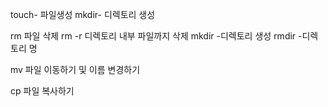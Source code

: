 touch- 파일생성
mkdir- 디렉토리 생성

rm 파일 삭제
rm -r 디렉토리 내부 파일까지 삭제
mkdir -디렉토리 생성
rmdir -디렉토리 명

mv 파일 이동하기 및 이름 변경하기

cp 파일 복사하기